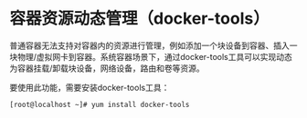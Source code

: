 # 容器资源动态管理（docker-tools）<a name="ZH-CN_TOPIC_0184808030"></a>

普通容器无法支持对容器内的资源进行管理，例如添加一个块设备到容器、插入一块物理/虚拟网卡到容器。系统容器场景下，通过docker-tools工具可以实现动态为容器挂载/卸载块设备，网络设备，路由和卷等资源。

要使用此功能，需要安装docker-tools工具：

```
[root@localhost ~]# yum install docker-tools 
```



